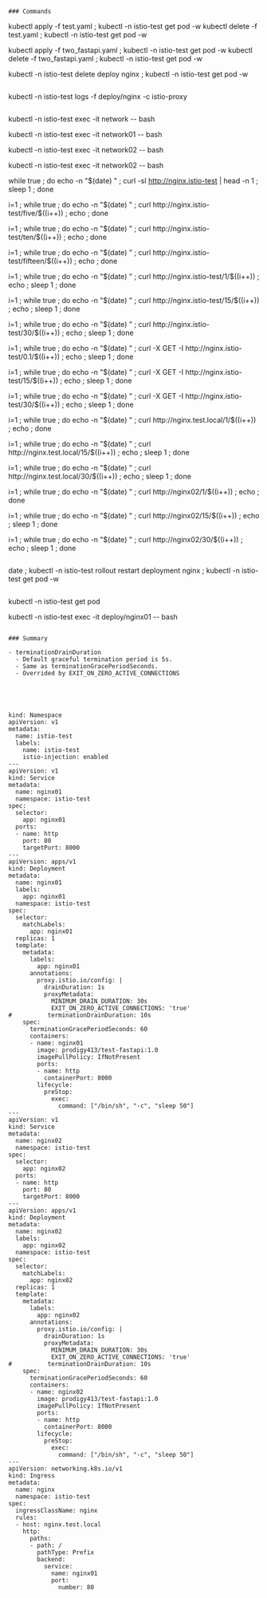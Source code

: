 ~~~
### Commands

~~~
kubectl apply -f test.yaml ; kubectl -n istio-test get pod -w
kubectl delete -f test.yaml ; kubectl -n istio-test get pod -w

kubectl apply -f two_fastapi.yaml ; kubectl -n istio-test get pod -w
kubectl delete -f two_fastapi.yaml ; kubectl -n istio-test get pod -w

kubectl -n istio-test delete deploy nginx ; kubectl -n istio-test get pod -w

~~~

~~~
kubectl -n istio-test logs -f deploy/nginx -c istio-proxy

~~~

~~~
kubectl -n istio-test exec -it network -- bash

kubectl -n istio-test exec -it network01 -- bash

kubectl -n istio-test exec -it network02 -- bash

kubectl -n istio-test exec -it network02 -- bash

while true ; do echo -n "$(date) " ; curl -sI http://nginx.istio-test | head -n 1 ; sleep 1 ; done

i=1 ; while true ; do echo -n "$(date) " ; curl http://nginx.istio-test/five/$((i++)) ; echo ; done

i=1 ; while true ; do echo -n "$(date) " ; curl http://nginx.istio-test/ten/$((i++)) ; echo ; done

i=1 ; while true ; do echo -n "$(date) " ; curl http://nginx.istio-test/fifteen/$((i++)) ; echo ; done

i=1 ; while true ; do echo -n "$(date) " ; curl http://nginx.istio-test/1/$((i++)) ; echo ; sleep 1 ; done

i=1 ; while true ; do echo -n "$(date) " ; curl http://nginx.istio-test/15/$((i++)) ; echo ; sleep 1 ; done

i=1 ; while true ; do echo -n "$(date) " ; curl http://nginx.istio-test/30/$((i++)) ; echo ; sleep 1 ; done

i=1 ; while true ; do echo -n "$(date) " ; curl -X GET -I http://nginx.istio-test/0.1/$((i++)) ; echo ; sleep 1 ; done

i=1 ; while true ; do echo -n "$(date) " ; curl -X GET -I http://nginx.istio-test/15/$((i++)) ; echo ; sleep 1 ; done

i=1 ; while true ; do echo -n "$(date) " ; curl -X GET -I http://nginx.istio-test/30/$((i++)) ; echo ; sleep 1 ; done

i=1 ; while true ; do echo -n "$(date) " ; curl http://nginx.test.local/1/$((i++)) ; echo ; done

i=1 ; while true ; do echo -n "$(date) " ; curl http://nginx.test.local/15/$((i++)) ; echo ; sleep 1 ; done

i=1 ; while true ; do echo -n "$(date) " ; curl http://nginx.test.local/30/$((i++)) ; echo ; sleep 1 ; done

i=1 ; while true ; do echo -n "$(date) " ; curl http://nginx02/1/$((i++)) ; echo ; done

i=1 ; while true ; do echo -n "$(date) " ; curl http://nginx02/15/$((i++)) ; echo ; sleep 1 ; done

i=1 ; while true ; do echo -n "$(date) " ; curl http://nginx02/30/$((i++)) ; echo ; sleep 1 ; done
~~~

~~~
date ; kubectl -n istio-test rollout restart deployment nginx ; kubectl -n istio-test get pod -w

~~~

~~~
kubectl -n istio-test get pod

kubectl -n istio-test exec -it deploy/nginx01 -- bash

~~~

### Summary

- terminationDrainDuration
  - Default graceful termination period is 5s.
  - Same as terminationGracePeriodSeconds.
  - Overrided by EXIT_ON_ZERO_ACTIVE_CONNECTIONS





kind: Namespace
apiVersion: v1
metadata:
  name: istio-test
  labels:
    name: istio-test
    istio-injection: enabled
---
apiVersion: v1
kind: Service
metadata:
  name: nginx01
  namespace: istio-test
spec:
  selector:
    app: nginx01
  ports:
  - name: http
    port: 80
    targetPort: 8000
---
apiVersion: apps/v1
kind: Deployment
metadata:
  name: nginx01
  labels:
    app: nginx01
  namespace: istio-test
spec:
  selector:
    matchLabels:
      app: nginx01
  replicas: 1
  template:
    metadata:
      labels:
        app: nginx01
      annotations:
        proxy.istio.io/config: |
          drainDuration: 1s
          proxyMetadata:
            MINIMUM_DRAIN_DURATION: 30s
            EXIT_ON_ZERO_ACTIVE_CONNECTIONS: 'true'
#          terminationDrainDuration: 10s
    spec:
      terminationGracePeriodSeconds: 60
      containers:
      - name: nginx01
        image: prodigy413/test-fastapi:1.0
        imagePullPolicy: IfNotPresent
        ports:
        - name: http
          containerPort: 8000
        lifecycle:
          preStop:
            exec:
              command: ["/bin/sh", "-c", "sleep 50"]
---
apiVersion: v1
kind: Service
metadata:
  name: nginx02
  namespace: istio-test
spec:
  selector:
    app: nginx02
  ports:
  - name: http
    port: 80
    targetPort: 8000
---
apiVersion: apps/v1
kind: Deployment
metadata:
  name: nginx02
  labels:
    app: nginx02
  namespace: istio-test
spec:
  selector:
    matchLabels:
      app: nginx02
  replicas: 1
  template:
    metadata:
      labels:
        app: nginx02
      annotations:
        proxy.istio.io/config: |
          drainDuration: 1s
          proxyMetadata:
            MINIMUM_DRAIN_DURATION: 30s
            EXIT_ON_ZERO_ACTIVE_CONNECTIONS: 'true'
#          terminationDrainDuration: 10s
    spec:
      terminationGracePeriodSeconds: 60
      containers:
      - name: nginx02
        image: prodigy413/test-fastapi:1.0
        imagePullPolicy: IfNotPresent
        ports:
        - name: http
          containerPort: 8000
        lifecycle:
          preStop:
            exec:
              command: ["/bin/sh", "-c", "sleep 50"]
---
apiVersion: networking.k8s.io/v1
kind: Ingress
metadata:
  name: nginx
  namespace: istio-test
spec:
  ingressClassName: nginx
  rules:
  - host: nginx.test.local
    http:
      paths:
      - path: /
        pathType: Prefix
        backend:
          service:
            name: nginx01
            port:
              number: 80
~~~
